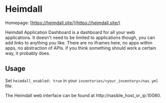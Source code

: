 
# Heimdall

Homepage: [https://heimdall.site/](https://heimdall.site/)

Heimdall Application Dashboard is a dashboard for all your web applications. It doesn't need to be limited to applications though, you can add links to anything you like. There are no iframes here, no apps within apps, no abstraction of APIs. if you think something should work a certain way, it probably does.

## Usage

Set `heimdall_enabled: true` in your `inventories/<your_inventory>/nas.yml` file.

The Heimdall web interface can be found at http://nasible_host_or_ip:10080.
